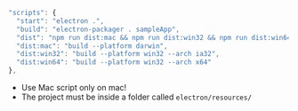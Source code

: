 ``` javascript
"scripts": {
  "start": "electron .",
  "build": "electron-packager . sampleApp",
  "dist": "npm run dist:mac && npm run dist:win32 && npm run dist:win64",
  "dist:mac": "build --platform darwin",
  "dist:win32": "build --platform win32 --arch ia32",
  "dist:win64": "build --platform win32 --arch x64"
},
```
- Use Mac script only on mac!
- The project must be inside a folder called `electron/resources/`
